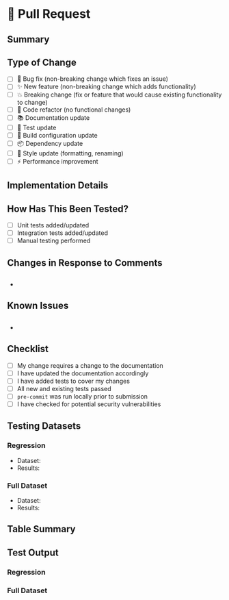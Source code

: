 # 📝 Pull Request

## Summary

<!-- Provide a concise summary of what this PR accomplishes and why it's needed -->

## Type of Change

<!--- What types of changes does your code introduce? Put an `x` in all boxes that apply: -->

- [ ] 🐛 Bug fix (non-breaking change which fixes an issue)
- [ ] ✨ New feature (non-breaking change which adds functionality)
- [ ] 💥 Breaking change (fix or feature that would cause existing functionality to change)
- [ ] 🧹 Code refactor (no functional changes)
- [ ] 📚 Documentation update
- [ ] 🧪 Test update
- [ ] 🔧 Build configuration update
- [ ] 📦 Dependency update
- [ ] 🎨 Style update (formatting, renaming)
- [ ] ⚡ Performance improvement

## Implementation Details

## <!--- Explain the technical implementation (architectural changes, data flow, etc.) -->

## How Has This Been Tested?

<!--- Please describe how you tested your changes -->

- [ ] Unit tests added/updated
- [ ] Integration tests added/updated
- [ ] Manual testing performed

## Changes in Response to Comments

## <!-- Detail any modifications made based on previous review feedback -->

-

## Known Issues

## <!-- List any known issues, limitations, or future work items related to this PR -->

-

## Checklist

<!--- Put an `x` in all the boxes that apply -->

- [ ] My change requires a change to the documentation
- [ ] I have updated the documentation accordingly
- [ ] I have added tests to cover my changes
- [ ] All new and existing tests passed
- [ ] `pre-commit` was run locally prior to submission
- [ ] I have checked for potential security vulnerabilities

## Testing Datasets

### Regression

<!-- Describe regression testing datasets used and results -->

- Dataset:
- Results:

### Full Dataset

<!-- Describe full CDM testing datasets used and results -->

- Dataset:
- Results:

## Table Summary

<!-- Provide a summary of any table you would like to share, like counts /mappings rates, etc... -->

## Test Output

<!-- Paste your test output here -->

### Regression

### Full Dataset